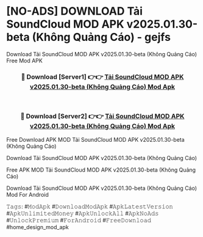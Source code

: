# [NO-ADS] DOWNLOAD Tải SoundCloud MOD APK v2025.01.30-beta (Không Quảng Cáo) - gejfs
Download Tải SoundCloud MOD APK v2025.01.30-beta (Không Quảng Cáo) Free Mod APK

<div align="center">
<h3>🔴 Download [Server1] 👉👉 <a href="https://apk-comot.site?title=Tải_SoundCloud_MOD_APK_v2025.01.30-beta_(Không_Quảng_Cáo)">Tải SoundCloud MOD APK v2025.01.30-beta (Không Quảng Cáo) Mod Apk</a></h3><br>

<h3>🔴 Download [Server2] 👉👉 <a href="https://apk-comot.site?title=Tải_SoundCloud_MOD_APK_v2025.01.30-beta_(Không_Quảng_Cáo)">Tải SoundCloud MOD APK v2025.01.30-beta (Không Quảng Cáo) Mod Apk</a></h3>
</div>


Free Download APK MOD Tải SoundCloud MOD APK v2025.01.30-beta (Không Quảng Cáo)

Download Tải SoundCloud MOD APK v2025.01.30-beta (Không Quảng Cáo) 

Free APK MOD Tải SoundCloud MOD APK v2025.01.30-beta (Không Quảng Cáo) 

Download Tải SoundCloud MOD APK v2025.01.30-beta (Không Quảng Cáo) Mod For Android

𝚃𝚊𝚐𝚜: #𝙼𝚘𝚍𝙰𝚙𝚔 #𝙳𝚘𝚠𝚗𝚕𝚘𝚊𝚍𝙼𝚘𝚍𝙰𝚙𝚔 #𝙰𝚙𝚔𝙻𝚊𝚝𝚎𝚜𝚝𝚅𝚎𝚛𝚜𝚒𝚘𝚗 #𝙰𝚙𝚔𝚄𝚗𝚕𝚒𝚖𝚒𝚝𝚎𝚍𝙼𝚘𝚗𝚎𝚢 #𝙰𝚙𝚔𝚄𝚗𝚕𝚘𝚌𝚔𝙰𝚕𝚕 #𝙰𝚙𝚔𝙽𝚘𝙰𝚍𝚜 #𝚄𝚗𝚕𝚘𝚌𝚔𝙿𝚛𝚎𝚖𝚒𝚞𝚖 #𝙵𝚘𝚛𝙰𝚗𝚍𝚛𝚘𝚒𝚍 #𝙵𝚛𝚎𝚎𝙳𝚘𝚠𝚗𝚕𝚘𝚊𝚍 #home_design_mod_apk